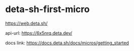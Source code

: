 # deta-sh-first-micro
https://web.deta.sh/ 

api-url: https://6x5nrq.deta.dev/

docs link: https://docs.deta.sh/docs/micros/getting_started


